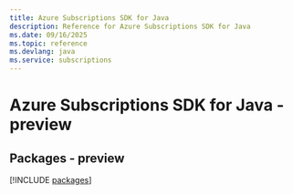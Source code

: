 ```yaml
---
title: Azure Subscriptions SDK for Java
description: Reference for Azure Subscriptions SDK for Java
ms.date: 09/16/2025
ms.topic: reference
ms.devlang: java
ms.service: subscriptions
---
```

# Azure Subscriptions SDK for Java - preview
## Packages - preview
[!INCLUDE [packages](subscriptions-index.md)]